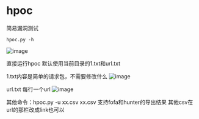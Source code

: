 # hpoc
简易漏洞测试

```
hpoc.py -h
```
![image](https://github.com/hhxdi/hpoc/assets/72481638/7aa369ad-2ce1-4532-8dc3-6cad91177aac)

直接运行hpoc 默认使用当前目录的1.txt和url.txt

1.txt内容是简单的请求包，不需要修改什么
![image](https://github.com/hhxdi/hpoc/assets/72481638/6d6ede99-7dca-4510-9471-e711fac2925e)

url.txt 每行一个url 
![image](https://github.com/hhxdi/hpoc/assets/72481638/6019bc89-08bb-479c-a540-7a91b8d89838)

其他命令：hpoc.py -u xx.csv  xx.csv 支持fofa和hunter的导出结果 其他csv在url的那栏改成link也可以

